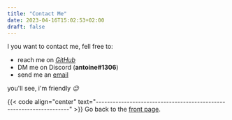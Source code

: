 ```yaml
---
title: "Contact Me"
date: 2023-04-16T15:02:53+02:00
draft: false
---
```


I you want to contact me, fell free to:
- reach me on [*GitHub*](https://github.com/amtoine)
- DM me on Discord (**antoine#1306**)
- send me an [email](mailto:stevan.antoine@gmail.com)

you'll see, i'm friendly *:wink:*

{{< code align="center" text="--------------------------------------------------------------------" >}}
Go back to the [front page](/).

